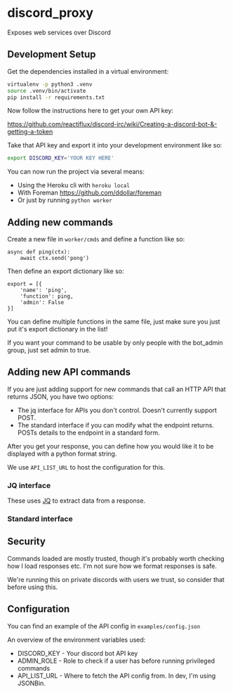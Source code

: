 # discord_proxy

Exposes web services over Discord

## Development Setup

Get the dependencies installed in a virtual environment:

```bash
virtualenv -p python3 .venv
source .venv/bin/activate
pip install -r requirements.txt
```

Now follow the instructions here to get your own API key:

https://github.com/reactiflux/discord-irc/wiki/Creating-a-discord-bot-&-getting-a-token

Take that API key and export it into your development environment like so:

```bash
export DISCORD_KEY='YOUR KEY HERE'
```

You can now run the project via several means:

* Using the Heroku cli with `heroku local`
* With Foreman https://github.com/ddollar/foreman
* Or just by running `python worker`


## Adding new commands

Create a new file in `worker/cmds` and define a function like so:

```python3
async def ping(ctx):
    await ctx.send('pong')
```

Then define an export dictionary like so:

```python3
export = [{
    'name': 'ping',
    'function': ping,
    'admin': False
}]
```

You can define multiple functions in the same file, just make sure you just put
it's export dictionary in the list!

If you want your command to be usable by only people with the bot_admin group,
just set admin to true.

## Adding new API commands

If you are just adding support for new commands that call an HTTP API that
returns JSON, you have two options:

* The jq interface for APIs you don't control. Doesn't currently support POST.
* The standard interface if you can modify what the endpoint returns. POSTs details to the endpoint in a standard form.

After you get your response, you can define how you would like it to be
displayed with a python format string.

We use `API_LIST_URL` to host the configuration for this.

### JQ interface

These uses [JQ](https://stedolan.github.io/jq/) to extract data from a response.

### Standard interface

## Security

Commands loaded are mostly trusted, though it's probably worth checking how I
load responses etc. I'm not sure how we format responses is safe.

We're running this on private discords with users we trust, so consider that
before using this.

## Configuration

You can find an example of the API config in `examples/config.json`

An overview of the environment variables used:
* DISCORD_KEY - Your discord bot API key
* ADMIN_ROLE - Role to check if a user has before running privileged commands
* API_LIST_URL - Where to fetch the API config from. In dev, I'm using JSONBin.
